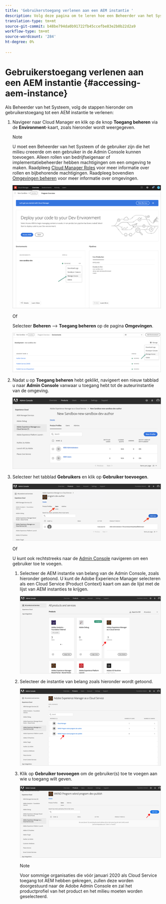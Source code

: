 ```yaml
---
title: 'Gebruikerstoegang verlenen aan een AEM instantie '
description: Volg deze pagina om te leren hoe een Beheerder van het Systeem gebruikerstoegang tot een AEM Instantie verleent
translation-type: tm+mt
source-git-commit: b48be794da0b91722fb45ccefbe83e2b0b22d2a9
workflow-type: tm+mt
source-wordcount: '284'
ht-degree: 0%

---
```



# Gebruikerstoegang verlenen aan een AEM instantie {#accessing-aem-instance}

Als Beheerder van het Systeem, volg de stappen hieronder om gebruikerstoegang tot een AEM instantie te verlenen:

1. Navigeer naar Cloud Manager en klik op de knop **Toegang beheren** via de **Environment**-kaart, zoals hieronder wordt weergegeven.

   >[!NOTE]
   >U moet een Beheerder van het Systeem of de gebruiker zijn die het milieu creeerde om een gebruiker in de Admin Console kunnen toevoegen. Alleen rollen van bedrijfseigenaar of implementatiebeheerder hebben machtigingen om een omgeving te maken. Raadpleeg [Cloud Manager Roles](/help/onboarding/what-is-required/user-roles-permissions.md) voor meer informatie over rollen en bijbehorende machtigingen. Raadpleeg bovendien [Omgevingen beheren](/help/implementing/cloud-manager/manage-environments.md) voor meer informatie over omgevingen.

   ![](/help/onboarding/getting-access-to-aem-in-cloud/assets/sys-admin6.png)

   Of

   Selecteer **Beheren** —> **Toegang beheren** op de pagina **Omgevingen**.

   ![](/help/onboarding/getting-access-to-aem-in-cloud/assets/sys-admin4.png)


1. Nadat u op **Toegang beheren** hebt geklikt, navigeert een nieuw tabblad u naar **Admin Console** vanwaar u toegang hebt tot de auteurinstantie van de omgeving.

   ![](/help/onboarding/getting-access-to-aem-in-cloud/assets/sys-admin-2.png)

1. Selecteer het tabblad **Gebruikers** en klik op **Gebruiker toevoegen**.

   ![](/help/onboarding/what-is-required/assets/admin-console-5.png)



   Of

   U kunt ook rechtstreeks naar de [Admin Console](https://adminconsole.adobe.com) navigeren om een gebruiker toe te voegen.

   1. Selecteer de AEM instantie van belang van de Admin Console, zoals hieronder getoond. U kunt de Adobe Experience Manager selecteren als een Cloud Service (Product Context) kaart om aan de lijst met de lijst van AEM instanties te krijgen.

      ![](/help/onboarding/what-is-required/assets/admin-console-6.png)

   1. Selecteer de instantie van belang zoals hieronder wordt getoond.

      ![](/help/onboarding/what-is-required/assets/admin-console-7.png)


   1. Klik op **Gebruiker toevoegen** om de gebruiker(s) toe te voegen aan wie u toegang wilt geven.

      ![](/help/onboarding/what-is-required/assets/admin-console-8.png)

      >[!NOTE]
      >Voor sommige organisaties die vóór januari 2020 als Cloud Service toegang tot AEM hebben gekregen, zullen deze worden doorgestuurd naar de Adobe Admin Console en zal het productprofiel van het product en het milieu moeten worden geselecteerd.

